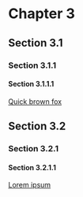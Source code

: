 # Chapter 3

## Section 3.1

### Section 3.1.1

#### Section 3.1.1.1

[Quick brown fox](./chapter02.md#quick-brown-fox)

## Section 3.2

### Section 3.2.1

#### Section 3.2.1.1

[Lorem ipsum](./chapter02.md#lorem-ipsum)
